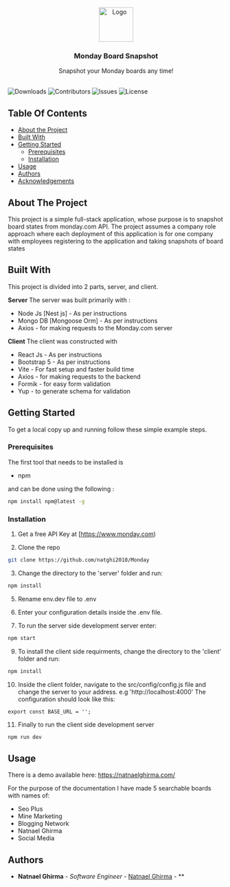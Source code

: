 <br/>
<p align="center">
  <a href="https://github.com/ShaanCoding/Monday">
    <img src="https://vitejs.dev/logo-with-shadow.png" alt="Logo" width="80" height="80">
  </a>

  <h3 align="center">Monday Board Snapshot</h3>

  <p align="center">
    Snapshot your Monday boards any time!
    <br/>
    <br/>
  </p>
</p>

![Downloads](https://img.shields.io/github/downloads/ShaanCoding/Monday/total) ![Contributors](https://img.shields.io/github/contributors/ShaanCoding/Monday?color=dark-green) ![Issues](https://img.shields.io/github/issues/ShaanCoding/Monday) ![License](https://img.shields.io/github/license/ShaanCoding/Monday) 

## Table Of Contents

* [About the Project](#about-the-project)
* [Built With](#built-with)
* [Getting Started](#getting-started)
  * [Prerequisites](#prerequisites)
  * [Installation](#installation)
* [Usage](#usage)
* [Authors](#authors)
* [Acknowledgements](#acknowledgements)

## About The Project

This project is a simple full-stack application, whose purpose is to snapshot board states from monday.com API. The project assumes a company role approach where each deployment of this application is for one company with employees registering to the application and taking snapshots of board states 


## Built With

This project is divided into 2 parts, server, and client.

**Server**
The server was built primarily with :
* Node Js [Nest js] - As per instructions
* Mongo DB [Mongoose Orm] - As per instructions
* Axios - for making requests to the Monday.com server

**Client**
The client was constructed with 
* React Js - As per instructions
* Bootstrap 5 - As per instructions
* Vite - For fast setup and faster build time
* Axios - for making requests to the backend
* Formik - for easy form validation
* Yup - to generate schema for validation






## Getting Started

To get a local copy up and running follow these simple example steps.

### Prerequisites

The first tool that needs to be installed is

* npm

and can be done using the following : 
```sh
npm install npm@latest -g
```

### Installation

1. Get a free API Key at [https://www.monday.com)

2. Clone the repo

```sh
git clone https://github.com/natghi2010/Monday
```

3. Change the directory to the 'server' folder and run:

```sh
npm install
```
5. Rename env.dev file to .env

6. Enter your configuration details inside the .env file.
7. To run the server side development server enter:
 ```sh
npm start
```


9. To install the client side requirments, change the directory to the 'client' folder and run:

```sh
npm install
```

10. Inside the client folder, navigate to the src/config/config.js file and change the server to your address. e.g 'http://localhost:4000'
The configuration should look like this:

```JS
export const BASE_URL = '';
```
11. Finally to run the client side development server
```sh
npm run dev
```

## Usage

There is a demo available here: https://natnaelghirma.com/

For the purpose of the documentation
I have made 5 searchable boards with names of:
* Seo Plus
* Mine Marketing
* Blogging Network
* Natnael Ghirma
* Social Media




## Authors

* **Natnael Ghirma** - *Software Engineer* - [Natnael Ghirma](natnaelghirma.com) - **

